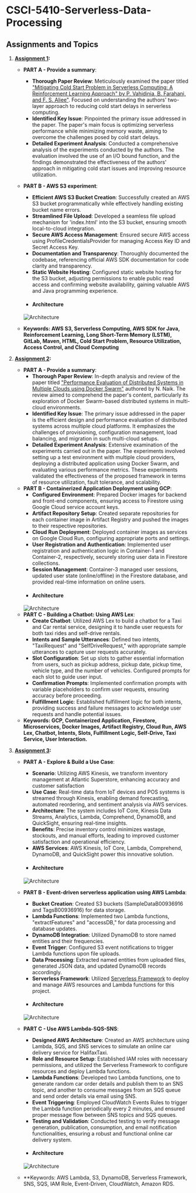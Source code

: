 # CSCI-5410-Serverless-Data-Processing

## Assignments and Topics

1. **[Assignment 1](https://github.com/VikramVenkatapathi/CSCI-5410-Serverless-Data-Processing/tree/main/A1):**
   - **PART A - Provide a summary**:
      - **Thorough Paper Review**: Meticulously examined the paper titled ["Mitigating Cold Start Problem in Serverless Computing: A Reinforcement Learning Approach" by P. Vahidinia, B. Farahani, and F. S. Aliee"]( https://www.researchgate.net/publication/359754571_Mitigating_Cold_Start_Problem_in_Serverless_Computing_A_Reinforcement_Learning_Approach). Focused on understanding the authors' two-layer approach to reducing cold start delays in serverless computing.
      - **Identified Key Issue**: Pinpointed the primary issue addressed in the paper. The paper's main focus is optimizing serverless performance while minimizing memory waste, aiming to overcome the challenges posed by cold start delays.
      - **Detailed Experiment Analysis**: Conducted a comprehensive analysis of the experiments conducted by the authors. The evaluation involved the use of an I/O bound function, and the findings demonstrated the effectiveness of the authors' approach in mitigating cold start issues and improving resource utilization.
   - **PART B - AWS S3 experiment**:
      - **Efficient AWS S3 Bucket Creation**: Successfully created an AWS S3 bucket programmatically while effectively handling existing bucket name errors.
      - **Streamlined File Upload**: Developed a seamless file upload mechanism for 'index.html' into the S3 bucket, ensuring smooth local-to-cloud integration.
      - **Secure AWS Access Management**: Ensured secure AWS access using ProfileCredentialsProvider for managing Access Key ID and Secret Access Key.
      - **Documentation and Transparency**: Thoroughly documented the codebase, referencing official AWS SDK documentation for code clarity and transparency.
      - **Static Website Hosting**: Configured static website hosting for the S3 bucket, adjusting permissions to enable public read access and confirming website availability, gaining valuable AWS and Java programming experience.
      - #### Architecture
      ![Architecture](https://github.com/VikramVenkatapathi/CSCI-5410-Serverless-Data-Processing/blob/main/A1/Output%20screenshots/Flowchart.png)
   
   - **Keywords: AWS S3, Serverless Computing, AWS SDK for Java, Reinforcement Learning, Long Short-Term Memory (LSTM), GitLab, Maven, HTML, Cold Start Problem, Resource Utilization, Access Control, and Cloud Computing**

2. **[Assignment 2](https://github.com/VikramVenkatapathi/CSCI-5410-Serverless-Data-Processing/tree/main/A2):**
   -  **PART A - Provide a summary**:
      - **Thorough Paper Review**: In-depth analysis and review of the paper titled ["Performance Evaluation of Distributed Systems in Multiple Clouds using Docker Swarm"](https://ieeexplore.ieee.org/abstract/document/9447123) authored by N. Naik. The review aimed to comprehend the paper's content, particularly its exploration of Docker Swarm-based distributed systems in multi-cloud environments.
      -  **Identified Key Issue**: The primary issue addressed in the paper is the efficient design and performance evaluation of distributed systems across multiple cloud platforms. It emphasizes the challenges of provisioning, configuration management, load balancing, and migration in such multi-cloud setups.
      -  **Detailed Experiment Analysis**: Extensive examination of the experiments carried out in the paper. The experiments involved setting up a test environment with multiple cloud providers, deploying a distributed application using Docker Swarm, and evaluating various performance metrics. These experiments validated the effectiveness of the proposed framework in terms of resource utilization, fault tolerance, and scalability.
   -  **PART B - Containerized Application Deployment using GCP**:    
      - **Configured Environment**: Prepared Docker images for backend and front-end components, ensuring access to Firestore using Google Cloud service account keys.
      - **Artifact Repository Setup**: Created separate repositories for each container image in Artifact Registry and pushed the images to their respective repositories.
      - **Cloud Run Deployment**: Deployed container images as services on Google Cloud Run, configuring appropriate ports and settings.
      - **User Registration and Authentication**: Implemented user registration and authentication logic in Container-1 and Container-2, respectively, securely storing user data in Firestore collections.
      - **Session Management**: Container-3 managed user sessions, updated user state (online/offline) in the Firestore database, and provided real-time information on online users.
      - #### Architecture
      ![Architecture](https://github.com/VikramVenkatapathi/CSCI-5410-Serverless-Data-Processing/blob/main/A2/Part%20B/Screenshots/Flowchart.png)
   - **PART C - Building a Chatbot: Using AWS Lex**:
      - **Create Chatbot**: Utilized AWS Lex to build a chatbot for a Taxi and Car rental service, designing it to handle user requests for both taxi rides and self-drive rentals.
      - **Intents and Sample Utterances**: Defined two intents, "TaxiRequest" and "SelfDriveRequest," with appropriate sample utterances to capture user requests accurately.
      - **Slot Configuration**: Set up slots to gather essential information from users, such as pickup address, pickup date, pickup time, vehicle type, and the number of vehicles. Configured prompts for each slot to guide user input.
      - **Confirmation Prompts**: Implemented confirmation prompts with variable placeholders to confirm user requests, ensuring accuracy before proceeding.
      - **Fulfillment Logic**: Established fulfillment logic for both intents, providing success and failure messages to acknowledge user requests and handle potential issues.     
   - **Keywords: GCP, Containerized Application, Firestore, Microservices, Docker Images, Artifact Registry, Cloud Run, AWS Lex, Chatbot, Intents, Slots, Fulfillment Logic, Self-Drive, Taxi Service, User Interaction.**

3. **[Assignment 3](https://github.com/VikramVenkatapathi/CSCI-5410-Serverless-Data-Processing/tree/main/A3):**
   - **PART A - Explore & Build a Use Case**:
      - **Scenario**: Utilizing AWS Kinesis, we transform inventory management at Atlantic Superstore, enhancing accuracy and customer satisfaction
      - **Use Case**: Real-time data from IoT devices and POS systems is streamed through Kinesis, enabling demand forecasting, automated reordering, and sentiment analysis via AWS services.
      - **Architecture**: The system includes IoT Core, Kinesis Data Streams, Analytics, Lambda, Comprehend, DynamoDB, and QuickSight, ensuring real-time insights.
      - **Benefits**: Precise inventory control minimizes wastage, stockouts, and manual efforts, leading to improved customer satisfaction and operational efficiency.
      - **AWS Services**: AWS Kinesis, IoT Core, Lambda, Comprehend, DynamoDB, and QuickSight power this innovative solution.
      - #### Architecture
      ![Architecture](https://github.com/VikramVenkatapathi/CSCI-5410-Serverless-Data-Processing/blob/main/A3/Part%20A/Diagram.drawio.png)
   - **PART B - Event-driven serverless application using AWS Lambda**:
      - **Bucket Creation**: Created S3 buckets (SampleDataB00936916 and TagsB00936916) for data storage.
      - **Lambda Functions**: Implemented two Lambda functions, "extractFeatures" and "accessDB," for data processing and database updates.
      - **DynamoDB Integration**: Utilized DynamoDB to store named entities and their frequencies.
      - **Event Trigger**: Configured S3 event notifications to trigger Lambda functions upon file uploads.
      - **Data Processing**: Extracted named entities from uploaded files, generated JSON data, and updated DynamoDB records accordingly.
      - **Serverless Framework**: Utilized [Serverless Framework](https://www.serverless.com/) to deploy and manage AWS resources and Lambda functions for this project.
      - #### Architecture
      ![Architecture](https://github.com/VikramVenkatapathi/CSCI-5410-Serverless-Data-Processing/blob/main/A3/Screenshots/Part%20B/SDP-A3-Part%20B%20-%20Flowchart.png)
   - **PART C - Use AWS Lambda-SQS-SNS**:
      - **Designed AWS Architecture**: Created an AWS architecture using Lambda, SQS, and SNS services to simulate an online car delivery service for HalifaxTaxi.
      - **Role and Resource Setup**: Established IAM roles with necessary permissions, and utilized the Serverless Framework to configure resources and deploy Lambda functions.
      - **Lambda Functions**: Developed two Lambda functions, one to generate random car order details and publish them to an SNS topic, and another to consume messages from an SQS queue and send order details via email using SNS.
      - **Event Triggering**: Employed CloudWatch Events Rules to trigger the Lambda function periodically every 2 minutes, and ensured proper message flow between SNS topics and SQS queues.
      - **Testing and Validation**: Conducted testing to verify message generation, publication, consumption, and email notification functionalities, ensuring a robust and functional online car delivery system.
      - #### Architecture
      ![Architecture](https://github.com/VikramVenkatapathi/CSCI-5410-Serverless-Data-Processing/blob/main/A3/Screenshots/Part%20C/SDP-A3-Part%20C%20-%20Flowchart.png)
        
   - **Keywords: AWS Lambda, S3, DynamoDB, Serverless Framework, SNS, SQS, IAM Role, Event-Driven, CloudWatch, Amazon RDS.
